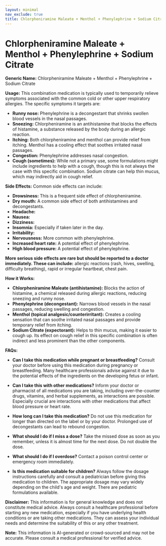 ```yaml
---
layout: minimal
nav_exclude: true
title: Chlorpheniramine Maleate + Menthol + Phenylephrine + Sodium Citrate
---
```


# Chlorpheniramine Maleate + Menthol + Phenylephrine + Sodium Citrate

**Generic Name:** Chlorpheniramine Maleate + Menthol + Phenylephrine + Sodium Citrate

**Usage:** This combination medication is typically used to temporarily relieve symptoms associated with the common cold or other upper respiratory allergies.  The specific symptoms it targets are:

* **Runny nose:** Phenylephrine is a decongestant that shrinks swollen blood vessels in the nasal passages.
* **Sneezing:** Chlorpheniramine is an antihistamine that blocks the effects of histamine, a substance released by the body during an allergic reaction.
* **Itching:** Both chlorpheniramine and menthol can provide relief from itching. Menthol has a cooling effect that soothes irritated nasal passages.
* **Congestion:** Phenylephrine addresses nasal congestion.
* **Cough (sometimes):** While not a primary use, some formulations might include ingredients to help with a cough, though this is not always the case with this specific combination. Sodium citrate can help thin mucus, which may indirectly aid in cough relief.


**Side Effects:** Common side effects can include:

* **Drowsiness:** This is a frequent side effect of chlorpheniramine.
* **Dry mouth:** A common side effect of both antihistamines and decongestants.
* **Headache:**
* **Nausea:**
* **Dizziness:**
* **Insomnia:**  Especially if taken later in the day.
* **Irritability:**
* **Nervousness:** More common with phenylephrine.
* **Increased heart rate:**  A potential effect of phenylephrine.
* **High blood pressure:**  A potential effect of phenylephrine.


**More serious side effects are rare but should be reported to a doctor immediately. These can include:** allergic reactions (rash, hives, swelling, difficulty breathing), rapid or irregular heartbeat, chest pain.


**How it Works:**

* **Chlorpheniramine Maleate (antihistamine):** Blocks the action of histamine, a chemical released during allergic reactions, reducing sneezing and runny nose.
* **Phenylephrine (decongestant):** Narrows blood vessels in the nasal passages, reducing swelling and congestion.
* **Menthol (topical analgesic/counterirritant):** Creates a cooling sensation that can soothe irritated nasal passages and provide temporary relief from itching.
* **Sodium Citrate (expectorant):** Helps to thin mucus, making it easier to cough up.  Its effect on cough relief in this specific combination is often indirect and less prominent than the other components.


**FAQs:**

* **Can I take this medication while pregnant or breastfeeding?**  Consult your doctor before using this medication during pregnancy or breastfeeding.  Many healthcare professionals advise against it due to the potential effects of the ingredients on the developing fetus or infant.

* **Can I take this with other medications?**  Inform your doctor or pharmacist of all medications you are taking, including over-the-counter drugs, vitamins, and herbal supplements, as interactions are possible.  Especially crucial are interactions with other medications that affect blood pressure or heart rate.

* **How long can I take this medication?**  Do not use this medication for longer than directed on the label or by your doctor. Prolonged use of decongestants can lead to rebound congestion.

* **What should I do if I miss a dose?**  Take the missed dose as soon as you remember, unless it is almost time for the next dose. Do not double the dose.

* **What should I do if I overdose?**  Contact a poison control center or emergency room immediately.

* **Is this medication suitable for children?**  Always follow the dosage instructions carefully and consult a pediatrician before giving this medication to children.  The appropriate dosage may vary widely depending on the child's age and weight.  There are pediatric formulations available.

**Disclaimer:** This information is for general knowledge and does not constitute medical advice.  Always consult a healthcare professional before starting any new medication, especially if you have underlying health conditions or are taking other medications.  They can assess your individual needs and determine the suitability of this or any other treatment.


**Note:** This information is AI-generated or crowd-sourced and may not be accurate. Please consult a medical professional for verified advice.